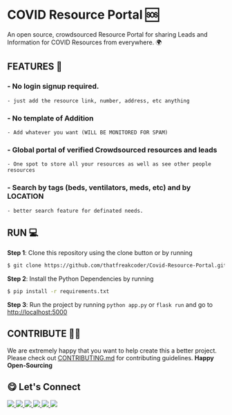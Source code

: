 # COVID Resource Portal 🆘
An open source, crowdsourced Resource Portal for sharing Leads and Information for COVID Resources from everywhere. 🌍

## FEATURES 🔮
### - No login signup required.
    - just add the resource link, number, address, etc anything
### - No template of Addition
    - Add whatever you want (WILL BE MONITORED FOR SPAM)
### - Global portal of verified Crowdsourced resources and leads
    - One spot to store all your resources as well as see other people resources
### - Search by tags (beds, ventilators, meds, etc) and by LOCATION
    - better search feature for definated needs. 


## RUN 💻
**Step 1**: Clone this repository using the clone button or by running 
```bash
$ git clone https://github.com/thatfreakcoder/Covid-Resource-Portal.git && cd Covid-Resource-Portal
```
**Step 2**: Install the Python Dependencies by running 
```bash
$ pip install -r requirements.txt
```
**Step 3**: Run the project by running `python app.py` or `flask run` and go to [http://localhost:5000](http://localhost:5000)


## CONTRIBUTE 🤝🏻
We are extremely happy that you want to help create this a better project. Please check out [CONTRIBUTING.md](https://github.com/thatfreakcoder/Covid-Resource-Portal/blob/main/CONTRIBUTING.md) for contributing guidelines. 
 **Happy Open-Sourcing**

## 😋 Let's Connect 
<a href="https://twitter.com/yuvrajdagur12/" target="_blank">
    <img src="https://img.shields.io/badge/Twitter-1DA1F2?style=for-the-badge&logo=twitter&logoColor=white" />
</a>
<a href="https://linkedin.com/in/yuvraj-dagur/" target="_blank">
    <img src="https://img.shields.io/badge/LinkedIn-0077B5?style=for-the-badge&logo=linkedin&logoColor=white" />
</a>
<a href="mailto:yuvraj.dagur928@gmail.com" target="_blank">
    <img src="https://img.shields.io/badge/Gmail-D14836?style=for-the-badge&logo=gmail&logoColor=white" />
</a>
<a href="https://yuvraj-dagur.medium.com" target="_blank">
    <img src="https://img.shields.io/badge/Medium-white?style=for-the-badge&logo=medium&logoColor=black" />
</a>
<a href="https://dev.to/thatfreakcoder/" target="_blank">
    <img src="https://img.shields.io/badge/dev.to-white?style=for-the-badge&logo=dev.to&logoColor=black" />
</a>
<a href="https://instagram.com/yuvraj_dagur" target="_blank">
    <img src="https://img.shields.io/badge/Instagram-E4405F?style=for-the-badge&logo=instagram&logoColor=white" />
</a>